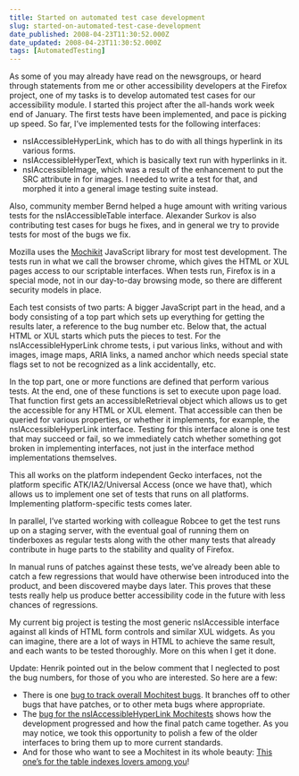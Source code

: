 ```yaml
---
title: Started on automated test case development
slug: started-on-automated-test-case-development
date_published: 2008-04-23T11:30:52.000Z
date_updated: 2008-04-23T11:30:52.000Z
tags: [AutomatedTesting]
---
```


As some of you may already have read on the newsgroups, or heard through statements from me or other accessibility developers at the Firefox project, one of my tasks is to develop automated test cases for our accessibility module. I started this project after the all-hands work week end of January. The first tests have been implemented, and pace is picking up speed. So far, I&#8217;ve implemented tests for the following interfaces:

- nsIAccessibleHyperLink, which has to do with all things hyperlink in its various forms.
- nsIAccessibleHyperText, which is basically text run with hyperlinks in it.
- nsIAccessibleImage, which was a result of the enhancement to put the SRC attribute in for images. I needed to write a test for that, and morphed it into a general image testing suite instead.

Also, community member Bernd helped a huge amount with writing various tests for the nsIAccessibleTable interface. Alexander Surkov is also contributing test cases for bugs he fixes, and in general we try to provide tests for most of the bugs we fix.

Mozilla uses the [Mochikit](http://mochikit.com/) JavaScript library for most test development. The tests run in what we call the browser chrome, which gives the HTML or XUL pages access to our scriptable interfaces. When tests run, Firefox is in a special mode, not in our day-to-day browsing mode, so there are different security models in place.

Each test consists of two parts: A bigger JavaScript part in the head, and a body consisting of a top part which sets up everything for getting the results later, a reference to the bug number etc. Below that, the actual HTML or XUL starts which puts the pieces to test. For the nsIAccessibleHyperLink chrome tests, i put various links, without and with images, image maps, ARIA links, a named anchor which needs special state flags set to not be recognized as a link accidentally, etc.

In the top part, one or more functions are defined that perform various tests. At the end, one of these functions is set to execute upon page load. That function first gets an accessibleRetrieval object which allows us to get the accessible for any HTML or XUL element. That accessible can then be queried for various properties, or whether it implements, for example, the nsIAccessibleHyperLink interface. Testing for this interface alone is one test that may succeed or fail, so we immediately catch whether something got broken in implementing interfaces, not just in the interface method implementations themselves.

This all works on the platform independent Gecko interfaces, not the platform specific ATK/IA2/Universal Access (once we have that), which allows us to implement one set of tests that runs on all platforms. Implementing platform-specific tests comes later.

In parallel, I&#8217;ve started working with colleague Robcee to get the test runs up on a staging server, with the eventual goal of running them on tinderboxes as regular tests along with the other many tests that already contribute in huge parts to the stability and quality of Firefox.

In manual runs of patches against these tests, we&#8217;ve already been able to catch a few regressions that would have otherwise been introduced into the product, and been discovered maybe days later. This proves that these tests really help us produce better accessibility code in the future with less chances of regressions.

My current big project is testing the most generic nsIAccessible interface against all kinds of HTML form controls and similar XUL widgets. As you can imagine, there are a lot of ways in HTML to achieve the same result, and each wants to be tested thoroughly. More on this when I get it done.

Update: Henrik pointed out in the below comment that I neglected to post the bug numbers, for those of you who are interested. So here are a few:

- There is one [bug to track overall Mochitest bugs](https://bugzilla.mozilla.org/show_bug.cgi?id=417472). It branches off to other bugs that have patches, or to other meta bugs where appropriate.
- The [bug for the nsIAccessibleHyperLink Mochitests](https://bugzilla.mozilla.org/show_bug.cgi?id=418368) shows how the development progressed and how the final patch came together. As you may notice, we took this opportunity to polish a few of the older interfaces to bring them up to more current standards.
- And for those who want to see a Mochitest in its whole beauty: [This one&#8217;s for the table indexes lovers among you](http://mxr.mozilla.org/seamonkey/source/accessible/tests/mochitest/test_table_indexes.html?force=1)!
